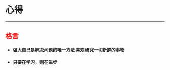 # 心得

---

## <strong style="color:red;">格言</strong>

- #### 强大自己是解决问题的唯一方法 喜欢研究一切新鲜的事物

- **只要在学习，则在进步**

  

